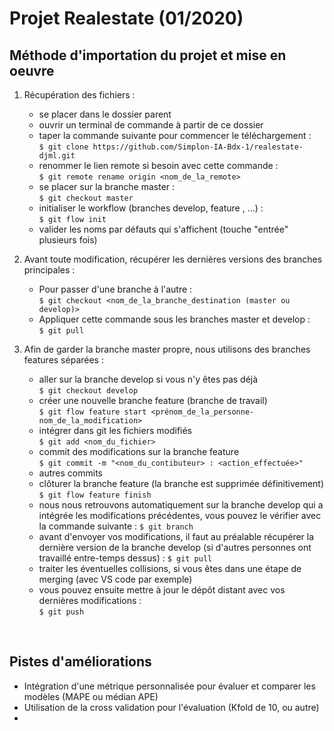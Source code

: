 # Projet Realestate (01/2020)

## Méthode d'importation du projet et mise en oeuvre

1. Récupération des fichiers :
    - se placer dans le dossier parent
    - ouvrir un terminal de commande à partir de ce dossier
    - taper la commande suivante pour commencer le téléchargement :  
    `$ git clone https://github.com/Simplon-IA-Bdx-1/realestate-djml.git`
    - renommer le lien remote si besoin avec cette commande :  
    `$ git remote rename origin <nom_de_la_remote>`
    - se placer sur la branche master :  
    `$ git checkout master`
    - initialiser le workflow (branches develop, feature , ...) :  
    `$ git flow init`
    - valider les noms par défauts qui s'affichent (touche "entrée" plusieurs fois)

2. Avant toute modification, récupérer les dernières versions des branches principales :
    - Pour passer d'une branche à l'autre :  
    `$ git checkout <nom_de_la_branche_destination (master ou develop)>`
    - Appliquer cette commande sous les branches master et develop :  
    `$ git pull`

3. Afin de garder la branche master propre, nous utilisons des branches features séparées :  
    - aller sur la branche develop si vous n'y êtes pas déjà  
    `$ git checkout develop`
    - créer une nouvelle branche feature (branche de travail)  
    `$ git flow feature start <prénom_de_la_personne-nom_de_la_modification>`
    - intégrer dans git les fichiers modifiés  
    `$ git add <nom_du_fichier>`
    - commit des modifications sur la branche feature  
    `$ git commit -m "<nom_du_contibuteur> : <action_effectuée>"`
    - autres commits
    - clôturer la branche feature (la branche est supprimée définitivement)  
    `$ git flow feature finish`
    - nous nous retrouvons automatiquement sur la branche develop qui a intégrée les modifications précédentes, vous pouvez le vérifier avec la commande suivante :
    `$ git branch`
    - avant d'envoyer vos modifications, il faut au préalable récupérer la dernière version de la branche develop (si d'autres personnes ont travaillé entre-temps dessus) :
    `$ git pull`
    - traiter les éventuelles collisions, si vous êtes dans une étape de merging (avec VS code par exemple)
    - vous pouvez ensuite mettre à jour le dépôt distant avec vos dernières modifications :  
    `$ git push`

</br>

## Pistes d'améliorations

* Intégration d'une métrique personnalisée pour évaluer et comparer les modèles (MAPE ou médian APE)
* Utilisation de la cross validation pour l'évaluation (Kfold de 10, ou autre)
* 